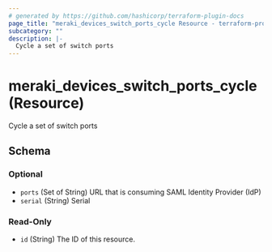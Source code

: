 ```yaml
---
# generated by https://github.com/hashicorp/terraform-plugin-docs
page_title: "meraki_devices_switch_ports_cycle Resource - terraform-provider-meraki"
subcategory: ""
description: |-
  Cycle a set of switch ports
---
```


# meraki_devices_switch_ports_cycle (Resource)

Cycle a set of switch ports



<!-- schema generated by tfplugindocs -->
## Schema

### Optional

- `ports` (Set of String) URL that is consuming SAML Identity Provider (IdP)
- `serial` (String) Serial

### Read-Only

- `id` (String) The ID of this resource.
